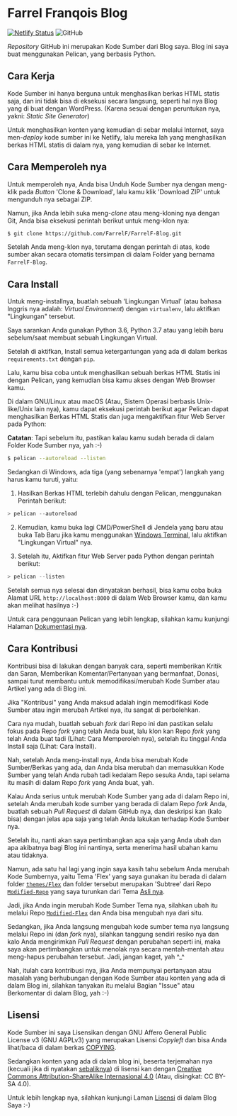 # Farrel Franqois Blog
[![Netlify Status](https://api.netlify.com/api/v1/badges/edc59a5f-e63a-426c-ae65-cffe9153fa04/deploy-status)](https://app.netlify.com/sites/zen-edison-77bc37/deploys)
![GitHub](https://img.shields.io/github/license/FarrelF/FarrelF-Blog?label=Lisensi&style=flat-square)

*Repository* GitHub ini merupakan Kode Sumber dari Blog saya. Blog ini saya buat menggunakan Pelican, yang berbasis Python.

## Cara Kerja
Kode Sumber ini hanya berguna untuk menghasilkan berkas HTML statis saja, dan ini tidak bisa di eksekusi secara langsung, seperti hal nya Blog yang di buat dengan WordPress. (Karena sesuai dengan peruntukan nya, yakni: *Static Site Generator*)

Untuk menghasilkan konten yang kemudian di sebar melalui Internet, saya men-*deploy* kode sumber ini ke Netlify, lalu mereka lah yang menghasilkan berkas HTML statis di dalam nya, yang kemudian di sebar ke Internet.

## Cara Memperoleh nya
Untuk memperoleh nya, Anda bisa Unduh Kode Sumber nya dengan meng-klik pada *Button* 'Clone & Download', lalu kamu klik 'Download ZIP' untuk mengunduh nya sebagai ZIP.

Namun, jika Anda lebih suka meng-*clone* atau meng-kloning nya dengan Git, Anda bisa eksekusi perintah berikut untuk meng-klon nya:

```bash
$ git clone https://github.com/FarrelF/FarrelF-Blog.git
```

Setelah Anda meng-klon nya, terutama dengan perintah di atas, kode sumber akan secara otomatis tersimpan di dalam Folder yang bernama `FarrelF-Blog`.

## Cara Install
Untuk meng-installnya, buatlah sebuah 'Lingkungan Virtual' (atau bahasa Inggris nya adalah: *Virtual Environment*) dengan `virtualenv`, lalu aktifkan "Lingkungan" tersebut.

Saya sarankan Anda gunakan Python 3.6, Python 3.7 atau yang lebih baru sebelum/saat membuat sebuah Lingkungan Virtual.

Setelah di aktifkan, Install semua ketergantungan yang ada di dalam berkas `requirements.txt` dengan `pip`.

Lalu, kamu bisa coba untuk menghasilkan sebuah berkas HTML Statis ini dengan Pelican, yang kemudian bisa kamu akses dengan Web Browser kamu.

Di dalam GNU/Linux atau macOS (Atau, Sistem Operasi berbasis Unix-like/Unix lain nya), kamu dapat eksekusi perintah berikut agar Pelican dapat menghasilkan Berkas HTML Statis dan juga mengaktifkan fitur Web Server pada Python:

**Catatan**: Tapi sebelum itu, pastikan kalau kamu sudah berada di dalam Folder Kode Sumber nya, yah :-)

```bash
$ pelican --autoreload --listen
```

Sedangkan di Windows, ada tiga (yang sebenarnya 'empat') langkah yang harus kamu turuti, yaitu:
1. Hasilkan Berkas HTML terlebih dahulu dengan Pelican, menggunakan Perintah berikut:
```powershell
> pelican --autoreload
```
2. Kemudian, kamu buka lagi CMD/PowerShell di Jendela yang baru atau buka Tab Baru jika kamu menggunakan [Windows Terminal](https://github.com/microsoft/terminal), lalu aktifkan "Lingkungan Virtual" nya.

3. Setelah itu, Aktifkan fitur Web Server pada Python dengan perintah berikut:
```powershell
> pelican --listen
```

Setelah semua nya selesai dan dinyatakan berhasil, bisa kamu coba buka Alamat URL `http://localhost:8000` di dalam Web Browser kamu, dan kamu akan melihat hasilnya :-)

Untuk cara penggunaan Pelican yang lebih lengkap, silahkan kamu kunjungi Halaman [Dokumentasi nya](https://docs.getpelican.org).

## Cara Kontribusi
Kontribusi bisa di lakukan dengan banyak cara, seperti memberikan Kritik dan Saran, Memberikan Komentar/Pertanyaan yang bermanfaat, Donasi, sampai turut membantu untuk memodifikasi/merubah Kode Sumber atau Artikel yang ada di Blog ini.

Jika "Kontribusi" yang Anda maksud adalah ingin memodifikasi Kode Sumber atau ingin merubah Artikel nya, itu sangat di perbolehkan.

Cara nya mudah, buatlah sebuah *fork* dari Repo ini dan pastikan selalu fokus pada Repo *fork* yang telah Anda buat, lalu klon kan Repo *fork* yang telah Anda buat tadi (Lihat: Cara Memperoleh nya), setelah itu tinggal Anda Install saja (Lihat: Cara Install).

Nah, setelah Anda meng-install nya, Anda bisa merubah Kode Sumber/Berkas yang ada, dan Anda bisa merubah dan memasukkan Kode Sumber yang telah Anda rubah tadi kedalam Repo sesuka Anda, tapi selama itu masih di dalam Repo *fork* yang Anda buat, yah.

Kalau Anda serius untuk merubah Kode Sumber yang ada di dalam Repo ini, setelah Anda merubah kode sumber yang berada di dalam Repo *fork* Anda, buatlah sebuah *Pull Request* di dalam GitHub nya, dan deskripsi kan (kalo bisa) dengan jelas apa saja yang telah Anda lakukan terhadap Kode Sumber nya.

Setelah itu, nanti akan saya pertimbangkan apa saja yang Anda ubah dan apa akibatnya bagi Blog ini nantinya, serta menerima hasil ubahan kamu atau tidaknya.

Namun, ada satu hal lagi yang ingin saya kasih tahu sebelum Anda merubah Kode Sumbernya, yaitu Tema 'Flex' yang saya gunakan itu berada di dalam folder [`themes/Flex`](https://github.com/FarrelF/FarrelF-Blog/tree/master/themes/Flex) dan folder tersebut merupakan 'Subtree' dari Repo [`Modified-Repo`](https://github.com/FarrelF/Modified-Flex) yang saya turunkan dari Tema [Asli nya](https://github.com/alexandrevicenzi/Flex).

Jadi, jika Anda ingin merubah Kode Sumber Tema nya, silahkan ubah itu melalui Repo [`Modified-Flex`](https://github.com/FarrelF/Modified-Flex) dan Anda bisa mengubah nya dari situ.

Sedangkan, jika Anda langsung mengubah kode sumber tema nya langsung melalui Repo ini (dan *fork* nya), silahkan tanggung sendiri resiko nya dan kalo Anda mengirimkan *Pull Request* dengan perubahan seperti ini, maka saya akan pertimbangkan untuk menolak nya secara mentah-mentah atau meng-hapus perubahan tersebut. Jadi, jangan kaget, yah ^\_^

Nah, itulah cara kontribusi nya, jika Anda mempunyai pertanyaan atau masalah yang berhubungan dengan Kode Sumber atau konten yang ada di dalam Blog ini, silahkan tanyakan itu melalui Bagian "Issue" atau Berkomentar di dalam Blog, yah :-)

## Lisensi
Kode Sumber ini saya Lisensikan dengan GNU Affero General Public License v3 (GNU AGPLv3) yang merupakan Lisensi *Copyleft* dan bisa Anda lihat/baca di dalam berkas [COPYING](https://github.com/FarrelF/FarrelF-Blog/blob/master/COPYING).

Sedangkan konten yang ada di dalam blog ini, beserta terjemahan nya (kecuali jika di nyatakan [sebaliknya](https://farrel.franqois.id/catatan-hukum)) di lisensi kan dengan [Creative Commons Attribution-ShareAlike Internasional 4.0](https://creativecommons.org/licenses/by-sa/4.0/) (Atau, disingkat: CC BY-SA 4.0).

Untuk lebih lengkap nya, silahkan kunjungi Laman [Lisensi](https://farrel.franqois.id/lisensi) di dalam Blog Saya :-)
